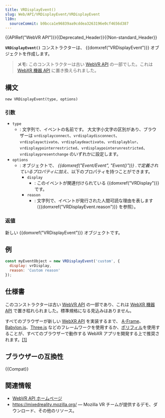 ```yaml
---
title: VRDisplayEvent()
slug: Web/API/VRDisplayEvent/VRDisplayEvent
l10n:
  sourceCommit: b9bcca1e96839aa9cddea3263196e0cf4656d387
---
```


{{APIRef("WebVR API")}}{{Deprecated_Header}}{{Non-standard_Header}}

**`VRDisplayEvent()`** コンストラクターは、 {{domxref("VRDisplayEvent")}} オブジェクトを作成します。

> **メモ:** このコンストラクターは古い [WebVR API](https://immersive-web.github.io/webvr/spec/1.1/) の一部でした。これは [WebXR 機器 API](https://immersive-web.github.io/webxr/) に置き換えられました。

## 構文

```js-nolint
new VRDisplayEvent(type, options)
```

### 引数

- `type`
  - : 文字列で、イベントの名前です。
    大文字小文字の区別があり、ブラウザーは `vrdisplayconnect`、`vrdisplaydisconnect`、`vrdisplayactivate`、`vrdisplaydeactivate`、`vrdisplayblur`、`vrdisplaypointerrestricted`、`vrdisplaypointerunrestricted`、`vrdisplaypresentchange` のいずれかに設定します。
- `options`
  - : オブジェクトで、 _{{domxref("Event/Event", "Event()")}} .で定義されているプロパティに加え_、以下のプロパティを持つことができます。
    - `display`
      - : このイベントが関連付けられている {{domxref("VRDisplay")}} です。
    - `reason`
      - : 文字列で、イベントが発行された人間可読な理由を表します（{{domxref("VRDisplayEvent.reason")}} を参照）。

### 返値

新しい {{domxref("VRDisplayEvent")}} オブジェクトです。

## 例

```js
const myEventObject = new VRDisplayEvent('custom', {
  display: vrDisplay,
  reason: 'Custom reason'
});
```

## 仕様書

このコンストラクターは古い [WebVR API](https://immersive-web.github.io/webvr/spec/1.1/) の一部であり、これは [WebXR 機器 API](https://immersive-web.github.io/webxr/) で置き枯れられました。標準規格になる見込みはありません。

すべてのブラウザーが新しい [WebXR API](/ja/docs/Web/API/WebXR_Device_API/Fundamentals) を実装するまで、 [A-Frame](https://aframe.io/)、[Babylon.js](https://www.babylonjs.com/)、[Three.js](https://threejs.org/) などのフレームワークを使用するか、[ポリフィル](https://github.com/immersive-web/webxr-polyfill)を使用することが、すべてのブラウザーで動作する WebXR アプリを開発する上で推奨されます。[\[1\]](https://developer.oculus.com/documentation/web/port-vr-xr/)

## ブラウザーの互換性

{{Compat}}

## 関連情報

- [WebVR API ホームページ](/ja/docs/Web/API/WebVR_API)
- <https://mixedreality.mozilla.org/> — Mozilla VR チームが提供するデモ、ダウンロード、その他のリソース。
